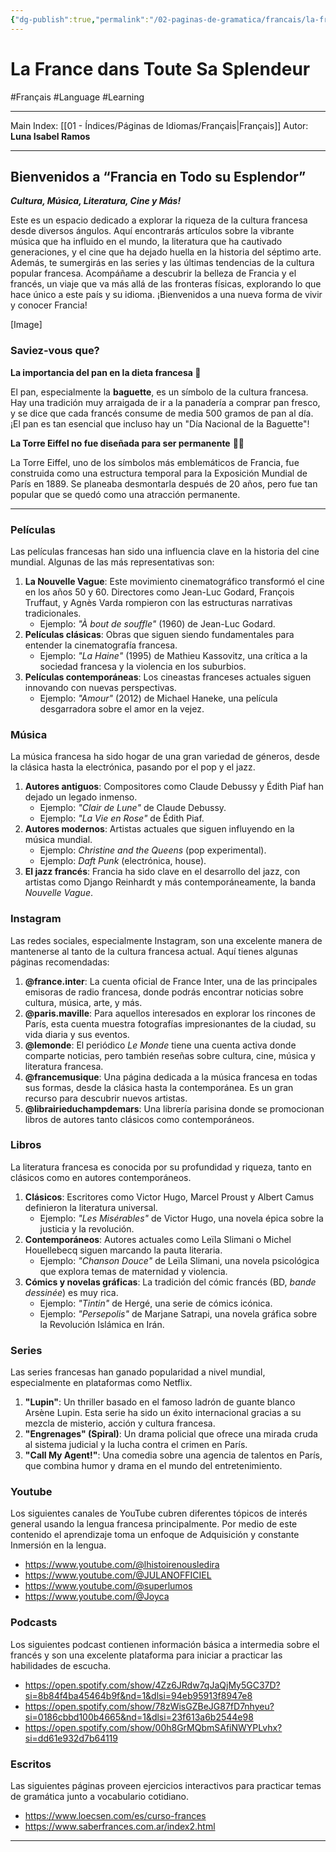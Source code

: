 ```yaml
---
{"dg-publish":true,"permalink":"/02-paginas-de-gramatica/francais/la-france-dans-toute-sa-splendeur/"}
---
```


# La France dans Toute Sa Splendeur
#Français #Language #Learning 
___
Main Index: [[01 - Índices/Páginas de Idiomas/Français\|Français]]
Autor: **Luna Isabel Ramos**
___
## Bienvenidos a “Francia en Todo su Esplendor”
***Cultura, Música, Literatura, Cine y Más!***

Este es un espacio dedicado a explorar la riqueza de la cultura francesa desde diversos ángulos. Aquí encontrarás artículos sobre la vibrante música que ha influido en el mundo, la literatura que ha cautivado generaciones, y el cine que ha dejado huella en la historia del séptimo arte. Además, te sumergirás en las series y las últimas tendencias de la cultura popular francesa. Acompáñame a descubrir la belleza de Francia y el francés, un viaje que va más allá de las fronteras físicas, explorando lo que hace único a este país y su idioma. ¡Bienvenidos a una nueva forma de vivir y conocer Francia!

[Image]

### Saviez-vous  que?

**La importancia del pan en la dieta francesa 🥐**

El pan, especialmente la **baguette**, es un símbolo de la cultura francesa. Hay una tradición muy arraigada de ir a la panadería a comprar pan fresco, y se dice que cada francés consume de media 500 gramos de pan al día. ¡El pan es tan esencial que incluso hay un "Día Nacional de la Baguette"!

**La Torre Eiffel no fue diseñada para ser permanente** 😶‍🌫️

La Torre Eiffel, uno de los símbolos más emblemáticos de Francia, fue construida como una estructura temporal para la Exposición Mundial de París en 1889. Se planeaba desmontarla después de 20 años, pero fue tan popular que se quedó como una atracción permanente.
___
### Películas
Las películas francesas han sido una influencia clave en la historia del cine mundial. Algunas de las más representativas son:

1. **La Nouvelle Vague**: Este movimiento cinematográfico transformó el cine en los años 50 y 60. Directores como Jean-Luc Godard, François Truffaut, y Agnès Varda rompieron con las estructuras narrativas tradicionales.
    - Ejemplo: _"À bout de souffle"_ (1960) de Jean-Luc Godard.
2. **Películas clásicas**: Obras que siguen siendo fundamentales para entender la cinematografía francesa.
    - Ejemplo: _"La Haine"_ (1995) de Mathieu Kassovitz, una crítica a la sociedad francesa y la violencia en los suburbios.
3. **Películas contemporáneas**: Los cineastas franceses actuales siguen innovando con nuevas perspectivas.
    - Ejemplo: _"Amour"_ (2012) de Michael Haneke, una película desgarradora sobre el amor en la vejez.

### Música
La música francesa ha sido hogar de una gran variedad de géneros, desde la clásica hasta la electrónica, pasando por el pop y el jazz.

1. **Autores antiguos**: Compositores como Claude Debussy y Édith Piaf han dejado un legado inmenso.
    - Ejemplo: _"Clair de Lune"_ de Claude Debussy.
    - Ejemplo: _"La Vie en Rose"_ de Édith Piaf.
2. **Autores modernos**: Artistas actuales que siguen influyendo en la música mundial.
    - Ejemplo: _Christine and the Queens_ (pop experimental).
    - Ejemplo: _Daft Punk_ (electrónica, house).
3. **El jazz francés**: Francia ha sido clave en el desarrollo del jazz, con artistas como Django Reinhardt y más contemporáneamente, la banda _Nouvelle Vague_.
### Instagram
Las redes sociales, especialmente Instagram, son una excelente manera de mantenerse al tanto de la cultura francesa actual. Aquí tienes algunas páginas recomendadas:

1. **@france.inter**: La cuenta oficial de France Inter, una de las principales emisoras de radio francesa, donde podrás encontrar noticias sobre cultura, música, arte, y más.
2. **@paris.maville**: Para aquellos interesados en explorar los rincones de París, esta cuenta muestra fotografías impresionantes de la ciudad, su vida diaria y sus eventos.
3. **@lemonde**: El periódico _Le Monde_ tiene una cuenta activa donde comparte noticias, pero también reseñas sobre cultura, cine, música y literatura francesa.
4. **@francemusique**: Una página dedicada a la música francesa en todas sus formas, desde la clásica hasta la contemporánea. Es un gran recurso para descubrir nuevos artistas.
5. **@librairieduchampdemars**: Una librería parisina donde se promocionan libros de autores tanto clásicos como contemporáneos.
### Libros
La literatura francesa es conocida por su profundidad y riqueza, tanto en clásicos como en autores contemporáneos.

1. **Clásicos**: Escritores como Victor Hugo, Marcel Proust y Albert Camus definieron la literatura universal.
    - Ejemplo: _"Les Misérables"_ de Victor Hugo, una novela épica sobre la justicia y la revolución.
2. **Contemporáneos**: Autores actuales como Leïla Slimani o Michel Houellebecq siguen marcando la pauta literaria.
    - Ejemplo: _"Chanson Douce"_ de Leïla Slimani, una novela psicológica que explora temas de maternidad y violencia.
3. **Cómics y novelas gráficas**: La tradición del cómic francés (BD, _bande dessinée_) es muy rica.
    - Ejemplo: _"Tintin"_ de Hergé, una serie de cómics icónica.
    - Ejemplo: _"Persepolis"_ de Marjane Satrapi, una novela gráfica sobre la Revolución Islámica en Irán.
### Series
Las series francesas han ganado popularidad a nivel mundial, especialmente en plataformas como Netflix.

1. **"Lupin"**: Un thriller basado en el famoso ladrón de guante blanco Arsène Lupin. Esta serie ha sido un éxito internacional gracias a su mezcla de misterio, acción y cultura francesa.
2. **"Engrenages" (Spiral)**: Un drama policial que ofrece una mirada cruda al sistema judicial y la lucha contra el crimen en París.
3. **"Call My Agent!"**: Una comedia sobre una agencia de talentos en París, que combina humor y drama en el mundo del entretenimiento.
### Youtube
Los siguientes canales de YouTube cubren diferentes tópicos de interés general usando la lengua francesa principalmente. Por medio de este contenido el aprendizaje toma un enfoque de Adquisición y constante Inmersión en la lengua.

- https://www.youtube.com/@lhistoirenousledira 
- https://www.youtube.com/@JULANOFFICIEL
- https://www.youtube.com/@superlumos
- https://www.youtube.com/@Joyca
### Podcasts
Los siguientes podcast contienen información básica a intermedia sobre el francés y son una excelente plataforma para iniciar a practicar las habilidades de escucha.

- https://open.spotify.com/show/4Zz6JRdw7qJaQjMy5GC37D?si=8b84f4ba45464b9f&nd=1&dlsi=94eb95913f8947e8
- https://open.spotify.com/show/78zWisGZBeJG87fD7nhyeu?si=0186cbbd100b4665&nd=1&dlsi=23f613a6b2544e98
- https://open.spotify.com/show/00h8GrMQbmSAfiNWYPLvhx?si=dd61e932d7b64119

### Escritos
Las siguientes páginas proveen ejercicios interactivos para practicar temas de gramática junto a vocabulario cotidiano.

- https://www.loecsen.com/es/curso-frances
- https://www.saberfrances.com.ar/index2.html
___